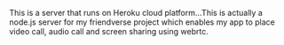 This is a server that runs on Heroku cloud platform...This is actually a node.js server for my friendverse project which enables my app to place video call, audio call and screen sharing using webrtc. 
